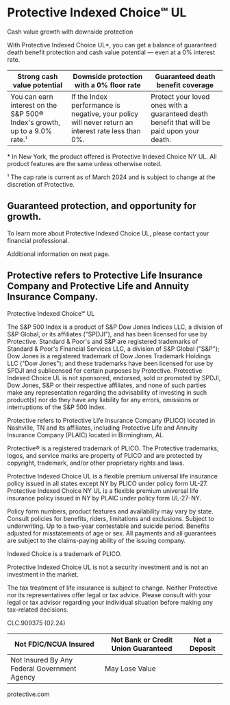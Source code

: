 # Protective Indexed Choice℠ UL

Cash value growth with downside protection

With Protective Indexed Choice UL*, you can get a balance of guaranteed death benefit protection and cash value potential — even at a 0% interest rate.

| Strong cash value potential | Downside protection with a 0% floor rate | Guaranteed death benefit coverage |
|----------------------------|------------------------------------------|-----------------------------------|
| You can earn interest on the S&P 500® Index's growth, up to a 9.0% rate.¹ | If the Index performance is negative, your policy will never return an interest rate less than 0%. | Protect your loved ones with a guaranteed death benefit that will be paid upon your death. |

\* In New York, the product offered is Protective Indexed Choice NY UL. All product features are the same unless otherwise noted.

¹ The cap rate is current as of March 2024 and is subject to change at the discretion of Protective.

## Guaranteed protection, and opportunity for growth.

To learn more about Protective Indexed Choice UL, please contact your financial professional.

Additional information on next page.

Protective refers to Protective Life Insurance Company and Protective Life and Annuity Insurance Company.
---
Protective Indexed Choice℠ UL

The S&P 500 Index is a product of S&P Dow Jones Indices LLC, a division of S&P Global, or its affiliates ("SPDJI"), and has been licensed for use by Protective. Standard & Poor's and S&P are registered trademarks of Standard & Poor's Financial Services LLC, a division of S&P Global ("S&P"); Dow Jones is a registered trademark of Dow Jones Trademark Holdings LLC ("Dow Jones"); and these trademarks have been licensed for use by SPDJI and sublicensed for certain purposes by Protective. Protective Indexed Choice UL is not sponsored, endorsed, sold or promoted by SPDJI, Dow Jones, S&P or their respective affiliates, and none of such parties make any representation regarding the advisability of investing in such product(s) nor do they have any liability for any errors, omissions or interruptions of the S&P 500 Index.

Protective refers to Protective Life Insurance Company (PLICO) located in Nashville, TN and its affiliates, including Protective Life and Annuity Insurance Company (PLAIC) located in Birmingham, AL.

Protective® is a registered trademark of PLICO. The Protective trademarks, logos, and service marks are property of PLICO and are protected by copyright, trademark, and/or other proprietary rights and laws.

Protective Indexed Choice UL is a flexible premium universal life insurance policy issued in all states except NY by PLICO under policy form UL-27. Protective Indexed Choice NY UL is a flexible premium universal life insurance policy issued in NY by PLAIC under policy form UL-27-NY.

Policy form numbers, product features and availability may vary by state. Consult policies for benefits, riders, limitations and exclusions. Subject to underwriting. Up to a two-year contestable and suicide period. Benefits adjusted for misstatements of age or sex. All payments and all guarantees are subject to the claims-paying ability of the issuing company.

Indexed Choice is a trademark of PLICO.

Protective Indexed Choice UL is not a security investment and is not an investment in the market.

The tax treatment of life insurance is subject to change. Neither Protective nor its representatives offer legal or tax advice. Please consult with your legal or tax advisor regarding your individual situation before making any tax-related decisions.

CLC.909375 (02.24)

| Not FDIC/NCUA Insured | Not Bank or Credit Union Guaranteed | Not a Deposit |
|------------------------|---------------------------------------|----------------|
| Not Insured By Any Federal Government Agency | May Lose Value |

protective.com
